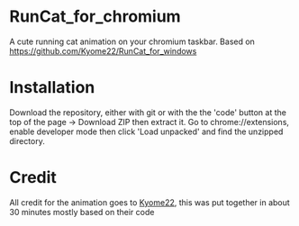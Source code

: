 # RunCat_for_chromium

A cute running cat animation on your chromium taskbar. Based on https://github.com/Kyome22/RunCat_for_windows

# Installation

Download the repository, either with git or with the the 'code' button at the top of the page -> Download ZIP then extract it.
Go to chrome://extensions, enable developer mode then click 'Load unpacked' and find the unzipped directory.

# Credit

All credit for the animation goes to [Kyome22](https://github.com/Kyome22),
this was put together in about 30 minutes mostly based on their code
